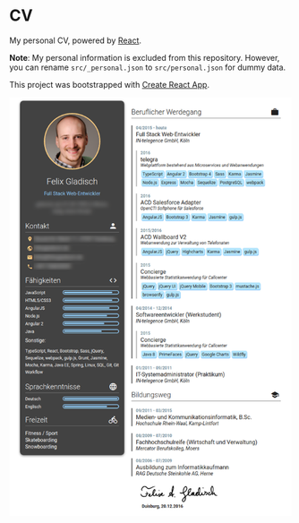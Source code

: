 # CV

My personal CV, powered by [React](https://github.com/facebook/react).

**Note**: My personal information is excluded from this repository. However, you can rename `src/_personal.json` to `src/personal.json` for dummy data.

This project was bootstrapped with [Create React App](https://github.com/facebookincubator/create-react-app).

![Preview](preview.png)
